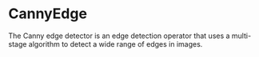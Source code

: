 # CannyEdge

The Canny edge detector is an edge detection operator that uses a multi-stage algorithm to detect a wide range of edges in images.
